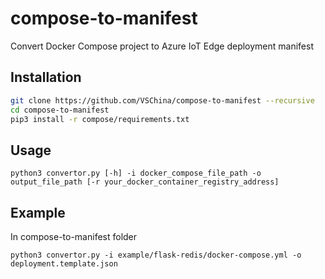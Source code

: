# compose-to-manifest
Convert Docker Compose project to Azure IoT Edge deployment manifest

## Installation
```bash
git clone https://github.com/VSChina/compose-to-manifest --recursive
cd compose-to-manifest
pip3 install -r compose/requirements.txt
```

## Usage
```
python3 convertor.py [-h] -i docker_compose_file_path -o output_file_path [-r your_docker_container_registry_address]
```

## Example
In compose-to-manifest folder
```
python3 convertor.py -i example/flask-redis/docker-compose.yml -o deployment.template.json
```
